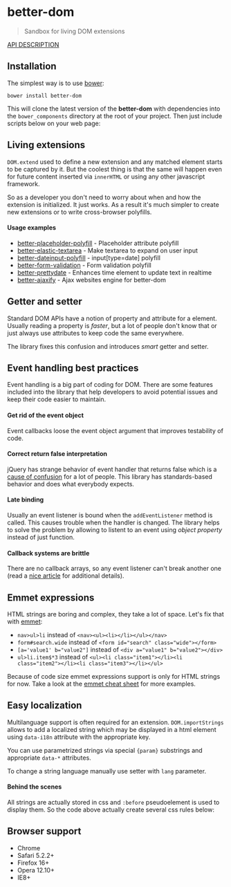 # better-dom 
> Sandbox for living DOM extensions

[API DESCRIPTION](http://chemerisuk.github.io/better-dom/)

## Installation
The simplest way is to use [bower](http://bower.io/):

    bower install better-dom

This will clone the latest version of the __better-dom__ with dependencies into the `bower_components` directory at the root of your project. Then just include scripts below on your web page:



## Living extensions
`DOM.extend` used to define a new extension and any matched element starts to be captured by it. But the coolest thing is that the same will happen even for future content inserted via `innerHTML` or using any other javascript framework.

So as a developer you don't need to worry about when and how the extension is initialized. It just works. As a result it's much simpler to create new extensions or to write cross-browser polyfills.

#### Usage examples
* [better-placeholder-polyfill](https://github.com/chemerisuk/better-placeholder-polyfill) - Placeholder attribute polyfill
* [better-elastic-textarea](https://github.com/chemerisuk/better-elastic-textarea) - Make textarea to expand on user input
* [better-dateinput-polyfill](https://github.com/chemerisuk/better-dateinput-polyfill) - input[type=date] polyfill
* [better-form-validation](https://github.com/chemerisuk/better-form-validation) - Form validation polyfill
* [better-prettydate](https://github.com/chemerisuk/better-prettydate) - Enhances time element to update text in realtime
* [better-ajaxify](https://github.com/chemerisuk/better-ajaxify) - Ajax websites engine for better-dom

## Getter and setter
Standard DOM APIs have a notion of property and attribute for a element. Usually reading a property is _faster_, but a lot of people don't know that or just always use attributes to keep code the same everywhere.

The library fixes this confusion and introduces _smart_ getter and setter.



## Event handling best practices
Event handling is a big part of coding for DOM. There are some features included into the library that help developers to avoid potential issues and keep their code easier to maintain.

#### Get rid of the event object
Event callbacks loose the event object argument that improves testability of code.



#### Correct return false interpretation
jQuery has strange behavior of event handler that returns false which is a [cause of confusion](http://fuelyourcoding.com/jquery-events-stop-misusing-return-false/) for a lot of people. This library has standards-based behavior and does what everybody expects.



#### Late binding
Usually an event listener is bound when the `addEventListener` method is called. This causes trouble when the handler is changed. The library helps to solve the problem by allowing to listent to an event using _object property_ instead of just function.



#### Callback systems are brittle
There are no callback arrays, so any event listener can't break another one (read a [nice article](http://dean.edwards.name/weblog/2009/03/callbacks-vs-events/) for additional details).



## Emmet expressions
HTML strings are boring and complex, they take a lot of space. Let's fix that with [emmet](http://emmet.io/):

* `nav>ul>li` instead of `<nav><ul><li></li></ul></nav>`
* `form#search.wide` instead of `<form id="search" class="wide"></form>`
* `[a='value1' b="value2"]` instead of `<div a="value1" b="value2"></div>`
* `ul>li.item$*3` instead of `<ul><li class="item1"></li><li class="item2"></li><li class="item3"></li></ul>`

Because of code size emmet expressions support is only for HTML strings for now. Take a look at the [emmet cheat sheet](http://docs.emmet.io/cheat-sheet/) for more examples.

## Easy localization
Multilanguage support is often required for an extension. `DOM.importStrings` allows to add a localized string which may be displayed in a html element using `data-i18n` attribute with the appropriate key.


You can use parametrized strings via special `{param}` substrings and appropriate `data-*` attributes.


To change a string language manually use setter with `lang` parameter.



#### Behind the scenes
All strings are actually stored in css and `:before` pseudoelement is used to display them. So the code above actually create several css rules below:



## Browser support
* Chrome
* Safari 5.2.2+
* Firefox 16+
* Opera 12.10+
* IE8+
